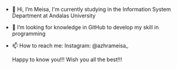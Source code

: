 - 👋 Hi, I’m Meisa, I'm currently studying in the Information System Department at Andalas University 
- 💞️ I’m looking for knowledge in GitHub to develop my skill in programming 
- 📫 How to reach me:
  Instagram: @azhrameisa_

  Happy to know you!!!
  Wish you all the best!!!
